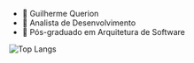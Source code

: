 - 👋 Guilherme Querion
- 🔭 Analista de Desenvolvimento
- 🌱 Pós-graduado em Arquitetura de Software

![Top Langs](https://github-readme-stats.vercel.app/api/top-langs/?username=GuilhermeQuerion&layout=compact)
